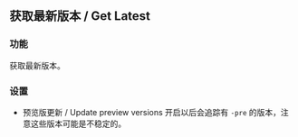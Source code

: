 ## 获取最新版本 / Get Latest

### 功能

获取最新版本。

### 设置
- 预览版更新 / Update preview versions
  开启以后会追踪有 `-pre` 的版本，注意这些版本可能是不稳定的。